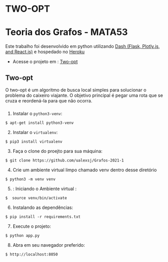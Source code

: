 # TWO-OPT 
# Teoria dos Grafos - MATA53 

Este trabalho foi desenvolvido em python utilizando [Dash (Flask, Plotly.js, and React.js)](https://dash.plotly.com/introduction) e hospedado no [Heroku](https://www.heroku.com)


- Acesse o projeto em : [Two-opt](https://two-opt.herokuapp.com/)

## Two-opt

O two-opt é um algoritmo de busca local simples para solucionar o problema do caixeiro viajante. O objetivo principal é pegar uma rota que se cruza e reordená-la para que não ocorra.


### 

1. Instalar o `python3-venv`:
```
$ apt-get install python3-venv
```

2. Instalar o `virtualenv`:
```
$ pip3 install virtualenv
```

3. Faça o clone do proejto para sua máquina:
```
$ git clone https://github.com/ualexsj/Grafos-2021-1
```

4. Crie um ambiente virtual limpo chamado venv dentro desse diretório
```
$ python3 -m venv venv
```

5. : Iniciando o Ambiente virtual :
```
$  source venv/bin/activate
```

6. Instalando as dependências:
```
$ pip install -r requirements.txt
```

7. Execute o projeto:
```
$ python app.py
```

8. Abra em seu navegador preferido:
```
$ http://localhost:8050
```
